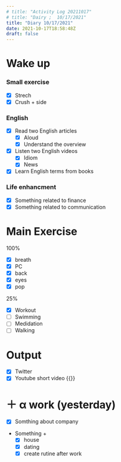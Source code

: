 ```yaml
---
# title: "Activity Log 20211017"
# title: "Dairy ;  10/17/2021"
title: "Diary 10/17/2021"
date: 2021-10-17T18:58:48Z
draft: false
---
```


# Wake up

### Small exercise

- [x] Strech
- [x] Crush + side

### English

- [x] Read two English articles
  - [x] Aloud
  - [x] Understand the overview
- [x] Listen two English videos
  - [x] Idiom
  - [x] News
- [x] Learn English terms from books

### Life enhancment

- [x] Something related to finance
- [x] Something related to communication

# Main Exercise

100%

- [x] breath
- [x] PC
- [x] back
- [x] eyes
- [x] pop

25%

- [x] Workout
- [ ] Swimming
- [ ] Medidation
- [ ] Walking

# Output

- [x] Twitter
- [x] Youtube short video {{<youtube DHKHasbGBQM>}}

# ＋ α work (yesterday)

- [x] Somthing about company
- Something +
  - [x] house
  - [x] dating
  - [x] create rutine after work
